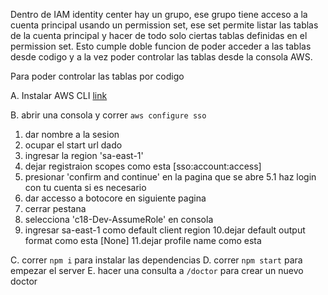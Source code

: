 Dentro de IAM identity center hay un grupo, ese grupo tiene acceso a la cuenta principal usando un permission set, ese set permite listar las tablas de la cuenta principal y hacer de todo solo ciertas tablas definidas en el permission set. Esto cumple doble funcion de poder acceder a las tablas desde codigo y a la vez poder controlar las tablas desde la consola AWS.

Para poder controlar las tablas por codigo

A. Instalar AWS CLI [link](https://docs.aws.amazon.com/cli/latest/userguide/getting-started-install.html)

B. abrir una consola y correr `aws configure sso`

1. dar nombre a la sesion
2. ocupar el start url dado
3. ingresar la region 'sa-east-1'
4. dejar registraion scopes como esta [sso:account:access]
5. presionar 'confirm and continue' en la pagina que se abre
   5.1 haz login con tu cuenta si es necesario
6. dar accesso a botocore en siguiente pagina
7. cerrar pestana
8. selecciona 'c18-Dev-AssumeRole' en consola
9. ingresar sa-east-1 como default client region
   10.dejar default output format como esta [None]
   11.dejar profile name como esta

C. correr `npm i` para instalar las dependencias
D. correr `npm start` para empezar el server
E. hacer una consulta a `/doctor` para crear un nuevo doctor
